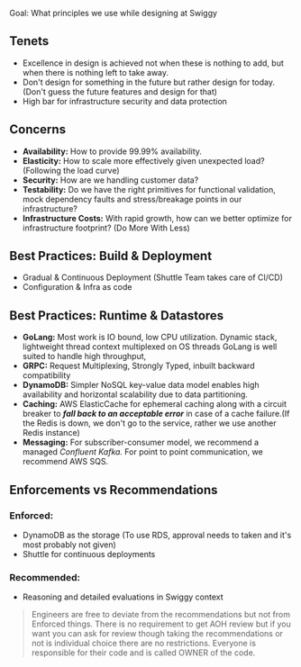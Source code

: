 Goal: What principles we use while designing at Swiggy

## Tenets

- Excellence in design is achieved not when these is nothing to add, but when there is nothing left to take away.
- Don't design for something in the future but rather design for today. (Don't guess the future features and design for that)
- High bar for infrastructure security and data protection

## Concerns

- **Availability:** How to provide 99.99% availability. 
- **Elasticity:** How to scale more effectively given unexpected load? (Following the load curve)
- **Security:** How are we handling customer data?
- **Testability:** Do we have the right primitives for functional validation, mock dependency faults and stress/breakage points in our infrastructure?
- **Infrastructure Costs:** With rapid growth, how can we better optimize for infrastructure footprint? (Do More With Less)

## Best Practices: Build & Deployment

 - Gradual & Continuous Deployment (Shuttle Team takes care of CI/CD)
 - Configuration & Infra as code
 
## Best Practices: Runtime & Datastores

- **GoLang:** Most work is IO bound, low CPU utilization. Dynamic stack, lightweight thread context multiplexed on OS threads GoLang is well suited to handle high throughput,
- **GRPC:** Request Multiplexing, Strongly Typed, inbuilt backward compatibility
- **DynamoDB:** Simpler NoSQL key-value data model enables high availability and horizontal scalability due to data partitioning. 
- **Caching:** AWS ElasticCache for ephemeral caching along with a circuit breaker to ***fall back to an acceptable error*** in case of a cache failure.(If the Redis is down, we don't go to the service, rather we use another Redis instance)
- **Messaging:** For subscriber-consumer model, we recommend a managed *Confluent Kafka.* For point to point communication, we recommend AWS SQS.

## Enforcements vs Recommendations

### Enforced:
- DynamoDB as the storage (To use RDS, approval needs to taken and it's most probably not given)
- Shuttle for continuous deployments

### Recommended:
- Reasoning and detailed evaluations in Swiggy context

>Engineers are free to deviate from the recommendations but not from Enforced things. There is no requirement to get AOH review but if you want you can ask for review though taking the recommendations or not is individual choice there are no restrictions. Everyone is responsible for their code and is called OWNER of the code.
